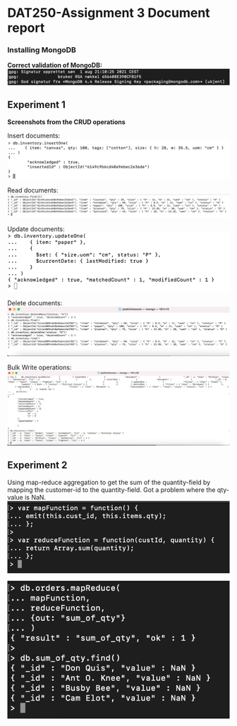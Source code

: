 # DAT250-Assignment 3 Document report

### Installing MongoDB
**Correct validation of MongoDB:**
![](Images/validation.png)

## Experiment 1
**Screenshots from the CRUD operations**

Insert documents:
![](Images/insert.png)

Read documents:
![](Images/read.png)

Update documents:
![](Images/update.png)

Delete documents:
![](Images/delete.png)

Bulk Write operations:
![](Images/bulkWrite.png)


## Experiment 2
Using map-reduce aggregation to get the sum of the quantity-field by mapping
the customer-id to the quantity-field. Got a problem where the qty-value
is NaN.
![](Images/map_reduce.png)

![](Images/sum_of_qty.png)